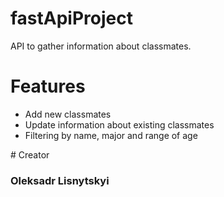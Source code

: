 # fastApiProject
API to gather information about classmates.
# Features
<ul>
<li>Add new classmates</li>
<li>Update information about existing classmates</li>
<li>Filtering by name, major and range of age</li>
</ul>
# Creator
<h3>Oleksadr Lisnytskyi</h3>
